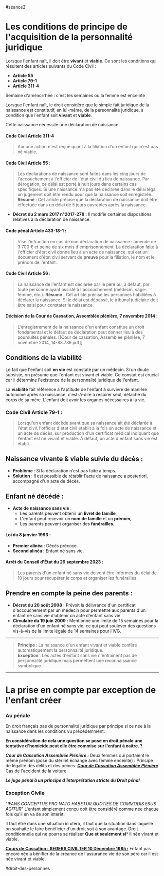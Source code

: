 #séance2 
# Les conditions de principe de l'acquisition de la personnalité juridique

Lorsque l'enfant naît, il doit être **vivant** et **viable**. Ce sont les conditions qui résultent des articles suivants du Code Civil :  
- **Article 55**  
- **Article 79-1**  
- **Article 311-4**

Semaine d'aménorrhée : c'est les semaines ou la femme est enceinte

Lorsque l'enfant naît, le droit considère que le simple fait juridique de la naissance est constitutif, en lui-même, de la personnalité juridique, à condition que l'enfant soit **vivant** et **viable**.

Cette naissance nécessite une déclaration de naissance.

#### **Code Civil Article 311-4**
> Aucune action n'est reçue quant à la filiation d'un enfant qui n'est pas né viable.

#### **Code Civil Article 55 :** 
> Les déclarations de naissance sont faites dans les cinq jours de l'accouchement à l'officier de l'état civil du lieu de naissance. Par dérogation, ce délai est porté à huit jours dans certains cas spécifiques. Si une naissance n'a pas été déclarée dans le délai légal, un jugement doit être rendu pour que la naissance soit enregistrée.
**Résumé** : Cet article précise que la déclaration de naissance doit être effectuée dans un délai de 5 jours ouvrables après la naissance.
- **Décret du 2 mars 2017 n°2017-278** : Il modifie certaines dispositions relatives à la déclaration de naissance.

#### **Code pénal Article 433-18-1** :  
> Vise l'infraction en cas de non déclaration de naissance : amende de 3 700 € et peine de six mois d'emprisonnement.
La déclaration faite à l'officier d'état civil donne lieu à un acte de naissance, qui est un document d'état civil servant de **preuve** pour la filiation, le nom et le prénom de l'enfant.

#### **Code Civil Article 56 :** 
> La naissance de l'enfant est déclarée par le père ou, à défaut, par toute personne ayant assisté à l'accouchement (médecin, sage-femme, etc.).
**Résumé** : Cet article précise les personnes habilitées à déclarer la naissance.
Si le délai est dépassé, le tribunal judiciaire doit être saisi pour constater la naissance.

#### **Décision de la Cour de Cassation, Assemblée plénière, 7 novembre 2014** :
> L'enregistrement de la naissance d'un enfant constitue un droit fondamental et le défaut de déclaration peut donner lieu à des poursuites pénales.
[[Cour de cassation, Assemblée plénière, 7 novembre 2014, 14-83.739.pdf]]
## **Conditions de la viabilité**

Le fait que l'enfant soit **en vie** est constaté par un médecin. Si un doute subsiste, on présume que l'enfant est vivant et viable. Ce constat est crucial car il détermine l'existence de la personnalité juridique de l'enfant.

La **viabilité** fait référence à l'aptitude de l'enfant à survivre de manière autonome après sa naissance, c'est-à-dire à respirer seul, détaché du corps de sa mère. L'enfant doit avoir les organes nécessaires à la vie.

### **Code Civil Article 79-1 :**
> Lorsqu'un enfant décède avant que sa naissance ait été déclarée à l'état civil, l'officier d'état civil établit à la fois un acte de naissance et un acte de décès, sur production d'un certificat médical indiquant que l'enfant est né vivant et viable. À défaut, un acte d'enfant sans vie est établi.

## Naissance vivante & viable suivie du décès :
- **Problème** : Si la déclaration n'est pas faite à temps.
- **Solution** : Il est possible de rétablir l'acte de naissance a posteriori, accompagné d'un acte de décès.

## Enfant né décédé :
- **Acte de naissance sans vie** :  
   - Les parents peuvent obtenir un **livret de famille**,  
   - L'enfant peut recevoir un **nom de famille** et un **prénom**,  
   - Les parents peuvent organiser des **funérailles**.

#### **Loi du 8 janvier 1993** :
- **Premier alinéa** : Décès précoce.
- **Second alinéa** : Enfant né sans vie.

#### **Arrêt du Conseil d'État du 29 septembre 2023** :
> Les parents d'un enfant né sans vie doivent être informés du délai de 10 jours pour récupérer le corps et organiser les funérailles.

## Prendre en compte la peine des parents :
- **Décret du 20 août 2008** : Prévoit la délivrance d'un certificat d'accouchement par un médecin pour permettre aux parents d'un enfant né sans vie d'obtenir un acte d'enfant sans vie.
- **Circulaire du 19 juin 2009** : Mentionne une limite de 15 semaines pour la déclaration d'un enfant né sans vie, ce qui peut soulever des questions vis-à-vis de la limite légale de 14 semaines pour l'IVG.

---

> **Principe** : La naissance d'un enfant vivant et viable confère automatiquement la personnalité juridique.  
> **Exception** : Les actes d'enfant sans vie n'entraînent pas de personnalité juridique mais permettent une reconnaissance symbolique.

---

# La prise en compte par exception de l'enfant créer 

### Au pénale

En droit français pas de personnalité juridique par principe si ce née à la naissance dans les conditions vu précédemment. 

**En considération de cela une question se pose en droit pénale une tentative d'homicide peut elle être commise sur l'enfant à naitre. ?**

***Cour de Cassation Assemblée Plénière :***
Deux femmes qui portaient le même prénom (pose du stérilet échange avec femme enceinte) : 
Principe de légalité des délits et des peines.
***[Cour de Cassation Assemblée Plénière](https://www.legifrance.gouv.fr/juri/id/JURITEXT000007046781/)***
Cas de l'accident de la voiture.

***Le juge pénal à un principe d'interprétation stricte du Droit pénal***

### Exception Civile
"*IFANS CONCEPTUS PRO NATO HABETUR QUOTIES DE COMMODIS ESUS AGITUR*"
L'enfant simplement conçu doit être considéré comme née chaque fois qu'il en va de son intérèt.

Il faut être dans une situation in utero, il faut que la situation dans laquelle on souhaite le faire bénéficier d'un droit soit à son avantage. Droit conditionnelle qui ne pourra se réaliser **Que et seulement si*** il née vivant et viable.

[**Cours de Cassation : SEGERS CIVIL 1ER 10 Décembre 1985 :**](https://www.legifrance.gouv.fr/juri/id/JURITEXT000007015640/)
Enfant pas encore née a bénifier de la créance de l'assurance vie de son père car il est née vivant et viable.

#droit-des-personnes 